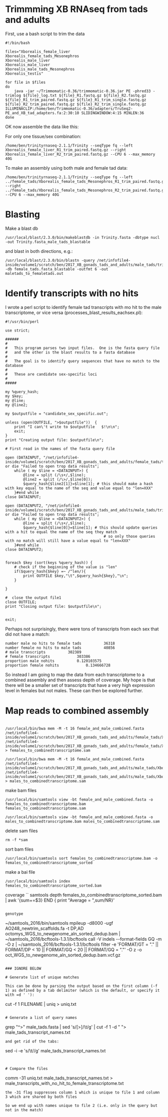 # Trimmming XB RNAseq from tads and adults

First, use a bash script to trim the data
```
#!/bin/bash

files="Xborealis_female_liver
Xborealis_female_tads_Mesonephros
Xborealis_male_liver
Xborealis_male_liver
Xborealis_male_tads_Mesonephros
Xborealis_testis"

for file in $files
do
	java -jar ~/Trimmomatic-0.36/trimmomatic-0.36.jar PE -phred33 -trimlog ${file}_log.txt ${file}_R1.fastq.gz ${file}_R2.fastq.gz ${file}_R1_trim_paired.fastq.gz ${file}_R1_trim_single.fastq.gz ${file}_R2_trim_paired.fastq.gz ${file}_R2_trim_single.fastq.gz ILLUMINACLIP:/home/ben/Trimmomatic-0.36/adapters/TruSeq2-PE_and_XB_tad_adapters.fa:2:30:10 SLIDINGWINDOW:4:15 MINLEN:36
done
```


OK now assemble the data like this:

For only one tissue/sex combination:
```
/home/ben/trinityrnaseq-2.1.1/Trinity --seqType fq --left Xborealis_female_liver_R1_trim_paired.fastq.gz --right Xborealis_female_liver_R2_trim_paired.fastq.gz --CPU 6 --max_memory 40G
```

To make an assembly using both male and female tad data:
```
/home/ben/trinityrnaseq-2.1.1/Trinity --seqType fq --left ../female_tads/Xborealis_female_tads_Mesonephros_R1_trim_paired.fastq.gz,../male_tads/Xborealis_male_tads_Mesonephros_R1_trim_paired.fastq.gz --right ../female_tads/Xborealis_female_tads_Mesonephros_R2_trim_paired.fastq.gz,../male_tads/Xborealis_male_tads_Mesonephros_R2_trim_paired.fastq.gz --CPU 6 --max_memory 40G
```
# Blasting

Make a blast db
```
/usr/local/blast/2.3.0/bin/makeblastdb -in Trinity.fasta -dbtype nucl -out Trinity.fasta_male_tads_blastable
```

and blast in both directions, e.g.:

```
/usr/local/blast/2.3.0/bin/blastn -query /net/infofile4-inside/volume1/scratch/ben/2017_XB_gonads_tads_and_adults/male_tads/trinity_out_dir/male_tads.fasta -db female_tads.fasta_blastable -outfmt 6 -out maletads_to_femaletads.out
```

# Identify transcripts with no hits

I wrote a perl script to identify female tad transcripts with mo hit to the male transcriptome, or vice versa (processes_blast_results_eachsex.pl):

```
#!/usr/bin/perl 

use strict;

######
#
#	This program parses two input files.  One is the fasta query file
#	and the other is the blast results to a fasta database
#
#	The goal is to identify query sequences that have no match to the database
#
#	These are candidate sex-specific loci
#
#####

my %query_hash;
my $key;
my @line;
my @line2;

my $outputfile = "candidate_sex_specific.out";

unless (open(OUTFILE, ">$outputfile"))  {
	print "I can\'t write to $outputfile   $!\n\n";
	exit;
}
print "Creating output file: $outputfile\n";

# First read in the names of the fasta query file

open (DATAINPUT, "/net/infofile4-inside/volume1/scratch/ben/2017_XB_gonads_tads_and_adults/female_tads/trinity_out_dir/female_tads.fasta") or die "Failed to open trop data results";
	while ( my $line = <DATAINPUT>) {
		@line = split (/\s+/,$line);
		@line2 = split (/\>/,$line[0]);
		$query_hash{$line2[1]}=$line[1]; # this should make a hash with key equal to the name of the seq and value equal to "len=XXX"
	}#end while        
close DATAINPUT;

open (DATAINPUT2, "/net/infofile4-inside/volume1/scratch/ben/2017_XB_gonads_tads_and_adults/male_tads/trinity_out_dir/femaletads_to_maletads.out") or die "Failed to open trop data results";
	while ( my $line = <DATAINPUT2>) {
		@line = split (/\s+/,$line);
		$query_hash{$line[0]}=$line[1]; # this should update queries with a hit to equal the name of the seq they match
											# so only those queries with no match will still have a value equal to "len=XXX"						 
	}#end while        
close DATAINPUT2;


foreach $key (sort(keys %query_hash)) {
	# check if the beginning of the value is "len"
	if($query_hash{$key} =~ /^len/){
		print OUTFILE $key,"\t",$query_hash{$key},"\n";
	}	

}

#  close the output file1
close OUTFILE;   
print "Closing output file: $outputfile\n";


exit;

```

Perhaps not surprisingly, there were tons of transcripts from each sex that did not have a match:

```
number male no hits to female tads			36318
number female no hits to male tads			40856
# male transcripts			302389
# female transcripts			303386
proportion male nohits			0.120103575
proportion female nohits			0.134666728
```

So instead I am going to map the data from each transcriptome to a combined assembly and then assess depth of coverage.  My hope is that there will be a smaller set of transcripts that have a very high expression level in females but not males. These can then be explored further.


# Map reads to combined assembly

```

/usr/local/bin/bwa mem -M -t 16 female_and_male_combined.fasta /net/infofile4-inside/volume1/scratch/ben/2017_XB_gonads_tads_and_adults/female_tads/Xborealis_female_tads_Mesonephros_R1_trim_paired.fastq.gz /net/infofile4-inside/volume1/scratch/ben/2017_XB_gonads_tads_and_adults/female_tads/Xborealis_female_tads_Mesonephros_R2_trim_paired.fastq.gz > females_to_combinedtranscriptome.sam

/usr/local/bin/bwa mem -M -t 16 female_and_male_combined.fasta /net/infofile4-inside/volume1/scratch/ben/2017_XB_gonads_tads_and_adults/male_tads/Xborealis_male_tads_Mesonephros_R1_trim_paired.fastq.gz /net/infofile4-inside/volume1/scratch/ben/2017_XB_gonads_tads_and_adults/male_tads/Xborealis_male_tads_Mesonephros_R2_trim_paired.fastq.gz > males_to_combinedtranscriptome.sam
```
make bam files

```
/usr/local/bin/samtools view -bt female_and_male_combined.fasta -o females_to_combinedtranscriptome.bam females_to_combinedtranscriptome.sam

/usr/local/bin/samtools view -bt female_and_male_combined.fasta -o males_to_combinedtranscriptome.bam males_to_combinedtranscriptome.sam
```

delete sam files
```
rm -f *sam
```

sort bam files
```
/usr/local/bin/samtools sort females_to_combinedtranscriptome.bam -o females_to_combinedtranscriptome_sorted

```

make a bai file
```
/usr/local/bin/samtools index females_to_combinedtranscriptome_sorted.bam
```

coverage
``
samtools depth  females_to_combinedtranscriptome_sorted.bam  |  awk '{sum+=$3} END { print "Average = ",sum/NR}'
```

genotype
```
~/samtools_2016/bin/samtools mpileup -d8000 -ugf AO248_newtrim_scaffolds.fa -t DP,AD octomys_WGS_to_newgenome_aln_sorted_dedup.bam | ~/samtools_2016/bcftools-1.3.1/bcftools call -V indels --format-fields GQ -m -O z | ~/samtools_2016/bcftools-1.3.1/bcftools filter -e 'FORMAT/GT = "." || FORMAT/DP < 10 || FORMAT/GQ < 20 || FORMAT/GQ = "."' -O z -o oct_WGS_to_newgenome_aln_sorted_dedup.bam.vcf.gz
```

### IGNORE BELOW

# Generate list of unique matches 

This can be done by parsing the output based on the first column (-f 1) as defined by a tab delimiter (which is the default, or specify it with =d ' '):
```
cut -f 1 FILENAME | uniq > uniq.txt
```

# Generate a list of query names
```
grep "^>" male_tads.fasta | sed 's/[>]/\t/g' | cut -f 1 -d " "> male_tads_transcript_names.txt
```
and get rid of the tabs:
```
sed -i -e 's/\t//g' male_tads_transcript_names.txt
```


# Compare the files
```
comm -31 uniq.txt male_tads_transcript_names.txt > male_transcripts_with_no_hit_to_female_transcriptome.txt
```
the -31 flag suppresses column 1 which is unique to file 1 and column 3 which are shared by both files

So we end up with names unique to file 2 (i.e. only in the query but not in the match)

